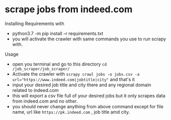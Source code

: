 # scrape jobs from indeed.com 
Installing Requirements with
* python3.7 -m pip install -r requirements.txt
* you will activate the crawler with same commands you use to run scrapy with.

Usage

* open you terminal and go to this directory ```cd /job_scraper/job_scraper/```
* Activate the crawler with ```scrapy crawl jobs -o jobs.csv -a url="https://www.indeed.com|jobtitle|city"``` and that's it
* input your desired job title and city there and any regional domain related to indeed.com
* this will export a csv file full of your desired jobs but it only scrapes data from indeed.com and no other.
* you should never change anything from above command except for file name, url like ```https://pk.indeed.com``` , job title amd city.
